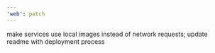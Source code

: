 ```yaml
---
'web': patch
---
```


make services use local images instead of network requests; update readme with deployment process
